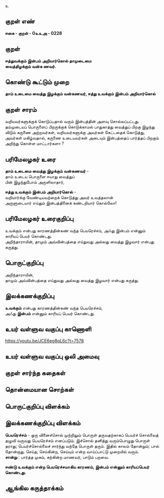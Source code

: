 உ

## குறள் எண் 

**ஈகை - குறள் - 0உஉஅ - 0228**  

## குறள் 

**ஈத்துவக்கும் இன்பம் அறியார்கொல் தாமுடைமை  
வைத்திழக்கும் வன்க ணவர்.** 

## கொண்டு கூட்டும் முறை

**தாம் உடைமை வைத்து இழக்கும் வன்கணவர், ஈத்து உவக்கும் இன்பம் அறியார்கொல்** 

## குறள் சாரம் 

வறியவர்களுக்குக் கொடுப்பதால் வரும் இன்பத்தின் அளவு சொல்லப்பட்டது.  
தம்முடையப் பொருளைப் பிறருக்குக் கொடுக்காமல் பாதுகாத்து வைத்துப் பிறகு இழந்து விடும் கருணை அற்றவர்கள், வறியவர்களுக்கு அவர்கள் கேட்டதைக் கொடுத்து, அவர்கள் மகிழ்வதால், கருணை உடையவர்கள் அடையும் இன்பத்தைப் பார்த்தப் பிறகும் அறிந்து கொள்ள மாட்டார்களா ?  

## பரிமேலழகர் உரை

**தாம் உடைமை வைத்து இழக்கும் வன்கணவர்** -  
தாம் உடைய பொருளை ஈயாது வைத்துப்  
பின் இழந்துபோம் அருளிலாதார்,  

**ஈத்து உவக்கும் இன்பம் அறியார்கொல்** -  
வறியார்க்கு வேண்டியவற்றைக் கொடுத்து அவர் உவத்தலான்  
அருளுடையார் எய்தும் இன்பத்தினைக் கண்டறியார் கொல்லோ! 

## பரிமேலழகர் உரைகுறிப்பு   

உவக்கும் என்பது காரணத்தின்கண் வந்த பெயரெச்சம், அஃது இன்பம் என்னும் காரியப் பெயர் கொண்டது.  
அறிந்தாராயின், தாமும் அவ்வின்பத்தை எய்துவது அல்லது வைத்து இழவார் என்பது கருத்து. 

## பொருட்குறிப்பு 

அறிந்தாராயின்,  
தாமும் அவ்வின்பத்தை எய்துவது அல்லது வைத்து இழவார் என்பது கருத்து.  

## இலக்கணக்குறிப்பு  

**உவக்கும்** என்பது காரணத்தின்கண் வந்த பெயரெச்சம்,  
அஃது **இன்பம்** என்னும் காரியப் பெயர் கொண்டது.  

## உயர் வள்ளுவ வகுப்பு காணொளி

https://youtu.be/JCE6eg8qL6c?t=7578

## உயர் வள்ளுவ வகுப்பு ஒலி அமைவு 

 
## குறள் சார்ந்த கதைகள் 


## தொன்மையான சொற்கள்


## பொருட்குறிப்பு விளக்கம்


## இலக்கணக்குறிப்பு விளக்கம்

**பெயரெச்சம்** - ஒரு வினைச்சொல் முற்றிலும் பொருள் தருவதற்காகப் பெயர்ச் சொல்லைத் தழுவி வருவது பெயரெச்சம் எனப்படும். இச்சொல் தனித்து வரும்பொழுது பொருள் தராது; பெயர்ச்சொல்லைச் சார்ந்து வந்தே பொருள் தரும். இதில் காலம் தோன்றும்; பால் தோன்றாது. செய்த, செய்கின்ற, செய்யும் என்ற வாய்ப்பாட்டு முறையில் வரும்.   
**சான்று** :  பார்த்த முகம், கற்கின்ற மாணவர், பாடும் பறவை.  

**ஈண்டு உவக்கும் என்ற பெயரெச்சமாகிய காரணம், இன்பம் என்னும் காரியப்பெயர் கொண்டது.**

## ஆங்கில கருத்தாக்கம் 


